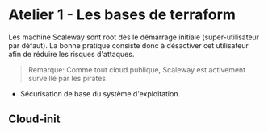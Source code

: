 # Atelier 1 - Les bases de terraform

Les machine Scaleway sont root dès le démarrage initiale (super-utilisateur par défaut).
La bonne pratique consiste donc à désactiver cet utilisateur afin de réduire les risques d'attaques.

> Remarque: Comme tout cloud publique, Scaleway est activement surveillé par les pirates.

* Sécurisation de base du système d'exploitation.


## Cloud-init

